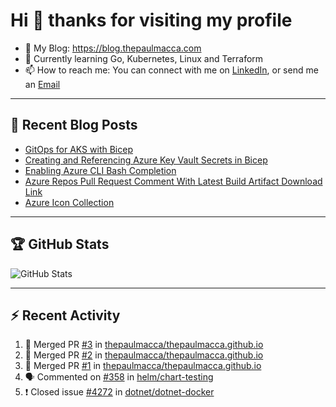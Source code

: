 # Hi 👋 thanks for visiting my profile

- 💬 My Blog: <https://blog.thepaulmacca.com>
- 🌱 Currently learning Go, Kubernetes, Linux and Terraform
- 📫 How to reach me: You can connect with me on [LinkedIn](https://www.linkedin.com/in/thepaulmacca/), or send me an [Email](mailto:pm@thepaulmacca.com)

---

## :blue_book: Recent Blog Posts
<!-- BLOG-POST-LIST:START -->
- [GitOps for AKS with Bicep](https://blog.thepaulmacca.com/posts/gitops-for-aks-with-bicep/)
- [Creating and Referencing Azure Key Vault Secrets in Bicep](https://blog.thepaulmacca.com/posts/creating-and-referencing-azure-key-vault-secrets-in-bicep/)
- [Enabling Azure CLI Bash Completion](https://blog.thepaulmacca.com/posts/enabling-azure-cli-bash-completion/)
- [Azure Repos Pull Request Comment With Latest Build Artifact Download Link](https://blog.thepaulmacca.com/posts/azure-repos-pull-request-comment-with-latest-build-artifact-download-link/)
- [Azure Icon Collection](https://blog.thepaulmacca.com/posts/azure-icon-collection/)
<!-- BLOG-POST-LIST:END -->

---

## :trophy: GitHub Stats

![GitHub Stats](https://github-readme-stats.vercel.app/api?username=thepaulmacca&count_private=true&show_icons=true&theme=dark)

---

## :zap: Recent Activity

<!--START_SECTION:activity-->
1. 🎉 Merged PR [#3](https://github.com/thepaulmacca/thepaulmacca.github.io/pull/3) in [thepaulmacca/thepaulmacca.github.io](https://github.com/thepaulmacca/thepaulmacca.github.io)
2. 🎉 Merged PR [#2](https://github.com/thepaulmacca/thepaulmacca.github.io/pull/2) in [thepaulmacca/thepaulmacca.github.io](https://github.com/thepaulmacca/thepaulmacca.github.io)
3. 🎉 Merged PR [#1](https://github.com/thepaulmacca/thepaulmacca.github.io/pull/1) in [thepaulmacca/thepaulmacca.github.io](https://github.com/thepaulmacca/thepaulmacca.github.io)
4. 🗣 Commented on [#358](https://github.com/helm/chart-testing/issues/358) in [helm/chart-testing](https://github.com/helm/chart-testing)
5. ❗️ Closed issue [#4272](https://github.com/dotnet/dotnet-docker/issues/4272) in [dotnet/dotnet-docker](https://github.com/dotnet/dotnet-docker)
<!--END_SECTION:activity-->
